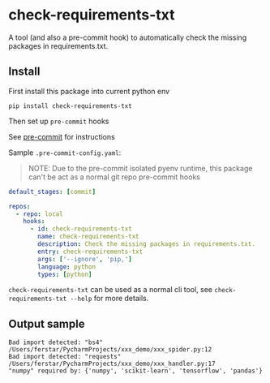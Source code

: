 check-requirements-txt
==================

A tool (and also a pre-commit hook) to automatically check the missing packages in requirements.txt.

## Install
First install this package into current python env

`pip install check-requirements-txt`

Then set up `pre-commit` hooks

See [pre-commit](https://github.com/pre-commit/pre-commit) for instructions

Sample `.pre-commit-config.yaml`:

> NOTE: Due to the pre-commit isolated pyenv runtime, this package can't be act as a normal git repo pre-commit hooks

```yaml
default_stages: [commit]

repos:
  - repo: local
    hooks:
      - id: check-requirements-txt
        name: check-requirements-txt
        description: Check the missing packages in requirements.txt.
        entry: check-requirements-txt
        args: ['--ignore', 'pip,']
        language: python
        types: [python]
```

`check-requirements-txt` can be used as a normal cli tool, see `check-requirements-txt --help` for more details.

## Output sample

```shell
Bad import detected: "bs4"
/Users/ferstar/PycharmProjects/xxx_demo/xxx_spider.py:12
Bad import detected: "requests"
/Users/ferstar/PycharmProjects/xxx_demo/xxx_handler.py:17
"numpy" required by: {'numpy', 'scikit-learn', 'tensorflow', 'pandas'}
```
